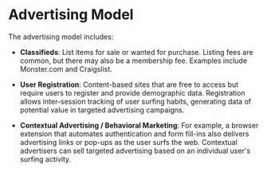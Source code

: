 # Advertising Model

The advertising model includes:

- **Classifieds**: List items for sale or wanted for purchase. Listing fees are common, but there may also be a membership fee. Examples include Monster.com and Craigslist.

- **User Registration**: Content-based sites that are free to access but require users to register and provide demographic data. Registration allows inter-session tracking of user surfing habits, generating data of potential value in targeted advertising campaigns.

- **Contextual Advertising / Behavioral Marketing**: For example, a browser extension that automates authentication and form fill-ins also delivers advertising links or pop-ups as the user surfs the web. Contextual advertisers can sell targeted advertising based on an individual user's surfing activity.